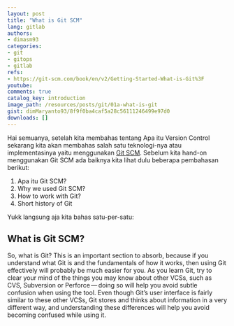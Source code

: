 ```yaml
---
layout: post
title: "What is Git SCM"
lang: gitlab
authors:
- dimasm93
categories:
- git
- gitops
- gitlab
refs: 
- https://git-scm.com/book/en/v2/Getting-Started-What-is-Git%3F
youtube: 
comments: true
catalog_key: introduction
image_path: /resources/posts/git/01a-what-is-git
gist: dimMaryanto93/8f9f0ba4caf5a28c56111246499e97d0
downloads: []
---
```


Hai semuanya, setelah kita membahas tentang Apa itu Version Control sekarang kita akan membahas salah satu teknologi-nya atau implementasinya yaitu menggunakan [Git SCM](https://git-scm.com). Sebelum kita hand-on menggunakan Git SCM ada baiknya kita lihat dulu beberapa pembahasan berikut:

1. Apa itu Git SCM?
2. Why we used Git SCM?
3. How to work with Git?
4. Short history of Git

Yukk langsung aja kita bahas satu-per-satu:

<!--more-->

## What is Git SCM?

So, what is Git? This is an important section to absorb, because if you understand what Git is and the fundamentals of how it works, then using Git effectively will probably be much easier for you. As you learn Git, try to clear your mind of the things you may know about other VCSs, such as CVS, Subversion or Perforce — doing so will help you avoid subtle confusion when using the tool. Even though Git’s user interface is fairly similar to these other VCSs, Git stores and thinks about information in a very different way, and understanding these differences will help you avoid becoming confused while using it.